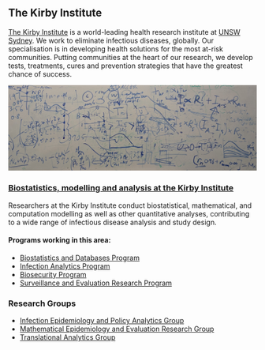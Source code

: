 ## The Kirby Institute

[The Kirby Institute](https://www.kirby.unsw.edu.au/) is a world-leading health research institute at [UNSW Sydney](https://www.unsw.edu.au/). We work to eliminate infectious diseases, globally. Our specialisation is in developing health solutions for the most at-risk communities. Putting communities at the heart of our research, we develop tests, treatments, cures and prevention strategies that have the greatest chance of success.  

![](modelling_whiteboard.jpg)

### [Biostatistics, modelling and analysis at the Kirby Institute](https://www.kirby.unsw.edu.au/research/biostatistics-modelling-and-analysis)

 Researchers at the Kirby Institute conduct biostatistical, mathematical, and computation modelling as well as other quantitative analyses, contributing to a wide range of infectious disease analysis and study design.

#### Programs working in this area:

- [Biostatistics and Databases Program](https://www.kirby.unsw.edu.au/research/programs/bdp)
- [Infection Analytics Program](https://www.kirby.unsw.edu.au/research/programs/iap)
- [Biosecurity Program](https://www.kirby.unsw.edu.au/research/programs/bsp)
- [Surveillance and Evaluation Research Program](https://www.kirby.unsw.edu.au/research/programs/serp)

### Research Groups

- [Infection Epidemiology and Policy Analytics Group](https://www.kirby.unsw.edu.au/research/groups/infection-epidemiology-and-policy-analytics-group)
- [Mathematical Epidemiology and Evaluation Research Group](https://www.kirby.unsw.edu.au/research/groups/mathematical-epidemiology-and-evaluation-research-group)
- [Translational Analytics Group](https://www.kirby.unsw.edu.au/research/groups/translational-analytics-group)
